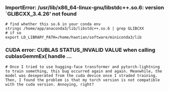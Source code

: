 ### ImportError: /usr/lib/x86_64-linux-gnu/libstdc++.so.6: version `GLIBCXX_3.4.26‘ not found

```shell
# find whether this so.6 in your conda env
strings /home/app/anaconda3/lib/libstdc++.so.6 | grep GLIBCXX
# if so
export LD_LIBRARY_PATH=/home/haotian/software/miniconda3/lib
```

### CUDA error: CUBLAS STATUS_INVALID VALUE when calling cublasGemmEx( handle ...

```shell
# Once I tried to use hugging-face transformer and pytorch-lightning to train something, this bug occurred again and again. Meanwhile, the model was deseperated from the cuda device once I straded training. Then, I found the problem is that my torch version is not compatible with the cuda version. Annoying, right? 
```

